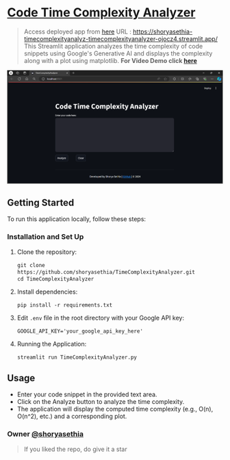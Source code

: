 # [Code Time Complexity Analyzer](https://shoryasethia-timecomplexityanalyz-timecomplexityanalyzer-ojocz4.streamlit.app/)
> Access deployed app from [here](https://shoryasethia-timecomplexityanalyz-timecomplexityanalyzer-ojocz4.streamlit.app/)
>  URL : https://shoryasethia-timecomplexityanalyz-timecomplexityanalyzer-ojocz4.streamlit.app/
This Streamlit application analyzes the time complexity of code snippets using Google's Generative AI and displays the complexity along with a plot using matplotlib.
> **For Video Demo click [here](https://github.com/shoryasethia/TimeComplexityAnalyzer/blob/main/res/TimeComplexityAnalyzer.mp4)**

![Home Page](https://github.com/shoryasethia/TimeComplexityAnalyzer/blob/main/res/HomePg.png)



## Getting Started

To run this application locally, follow these steps:

### Installation and Set Up

1. Clone the repository:
   ```
   git clone https://github.com/shoryasethia/TimeComplexityAnalyzer.git
   cd TimeComplexityAnalyzer
   ```
2. Install dependencies:
   ```
   pip install -r requirements.txt
   ```
3. Edit `.env` file in the root directory with your Google API key:
   ```
   GOOGLE_API_KEY='your_google_api_key_here'
   ```
4. Running the Application:
   ```
   streamlit run TimeComplexityAnalyzer.py
   ```
## Usage
* Enter your code snippet in the provided text area.
* Click on the Analyze button to analyze the time complexity.
* The application will display the computed time complexity (e.g., O(n), O(n^2), etc.) and a corresponding plot.


### Owner [@shoryasethia](https://github.com/shoryasethia)
> If you liked the repo, do give it a star
